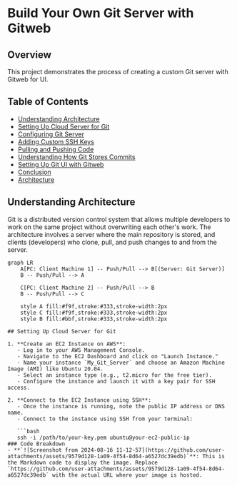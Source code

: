 # Build Your Own Git Server with Gitweb

## Overview

This project demonstrates the process of creating a custom Git server with Gitweb for UI.

## Table of Contents

- [Understanding Architecture](#understanding-architecture)
- [Setting Up Cloud Server for Git](#setting-up-cloud-server-for-git)
- [Configuring Git Server](#configuring-git-server)
- [Adding Custom SSH Keys](#adding-custom-ssh-keys)
- [Pulling and Pushing Code](#pulling-and-pushing-code)
- [Understanding How Git Stores Commits](#understanding-how-git-stores-commits)
- [Setting Up Git UI with Gitweb](#setting-up-git-ui-with-gitweb)
- [Conclusion](#conclusion)
- [Architecture](#architecture)

## Understanding Architecture

Git is a distributed version control system that allows multiple developers to work on the same project without overwriting each other's work. The architecture involves a server where the main repository is stored, and clients (developers) who clone, pull, and push changes to and from the server.

```mermaid
graph LR
    A[PC: Client Machine 1] -- Push/Pull --> B[(Server: Git Server)]
    B -- Push/Pull --> A
    
    C[PC: Client Machine 2] -- Push/Pull --> B
    B -- Push/Pull --> C

    style A fill:#f9f,stroke:#333,stroke-width:2px
    style C fill:#f9f,stroke:#333,stroke-width:2px
    style B fill:#bbf,stroke:#333,stroke-width:2px

## Setting Up Cloud Server for Git

1. **Create an EC2 Instance on AWS**:
   - Log in to your AWS Management Console.
   - Navigate to the EC2 Dashboard and click on "Launch Instance."
   - Name your instance `My_Git_Server` and choose an Amazon Machine Image (AMI) like Ubuntu 20.04.
   - Select an instance type (e.g., t2.micro for the free tier).
   - Configure the instance and launch it with a key pair for SSH access.

2. **Connect to the EC2 Instance using SSH**:
   - Once the instance is running, note the public IP address or DNS name.
   - Connect to the instance using SSH from your terminal:
   
   ```bash
   ssh -i /path/to/your-key.pem ubuntu@your-ec2-public-ip
### Code Breakdown
- **`![Screenshot from 2024-08-16 11-12-57](https://github.com/user-attachments/assets/9579d128-1a09-4f54-8d64-a6527dc39edb)`**: This is the Markdown code to display the image. Replace `https://github.com/user-attachments/assets/9579d128-1a09-4f54-8d64-a6527dc39edb` with the actual URL where your image is hosted.
